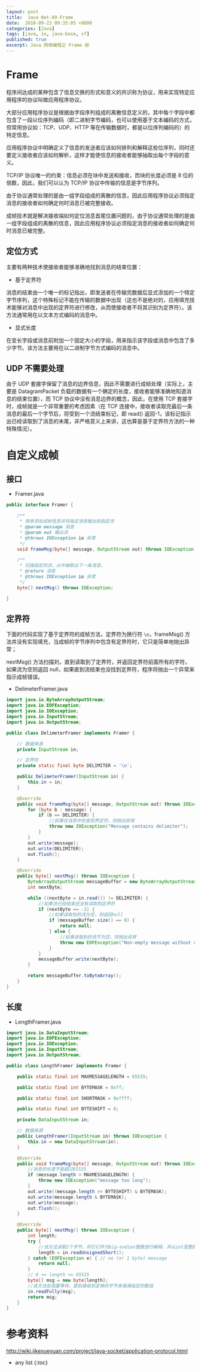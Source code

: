```yaml
---
layout: post
title:  Java Net-09-Frame
date:  2018-09-23 09:35:05 +0800
categories: [Java]
tags: [java, io, java-base, sf]
published: true
excerpt: Java 网络编程之 Frame 帧
---
```


# Frame

程序间达成的某种包含了信息交换的形式和意义的共识称为协议，用来实现特定应用程序的协议叫做应用程序协议。

大部分应用程序协议是根据由字段序列组成的离散信息定义的，其中每个字段中都包含了一段以位序列编码（即二进制字节编码，也可以使用基于文本编码的方式，但常用协议如：TCP、UDP、HTTP 等在传输数据时，都是以位序列编码的）的特定信息。

应用程序协议中明确定义了信息的发送者应该如何排列和解释这些位序列，同时还要定义接收者应该如何解析，这样才能使信息的接收者能够抽取出每个字段的意义。

TCP/IP 协议唯一的约束：信息必须在块中发送和接收，而块的长度必须是 8 位的倍数，因此，我们可以认为 TCP/IP 协议中传输的信息是字节序列。

由于协议通常处理的是由一组字段组成的离散的信息，因此应用程序协议必须指定消息的接收者如何确定何时消息已被完整接收。

成帧技术就是解决接收端如何定位消息首尾位置问题的，由于协议通常处理的是由一组字段组成的离散的信息，因此应用程序协议必须指定消息的接收者如何确定何时消息已被完整。

## 定位方式

主要有两种技术使接收者能够准确地找到消息的结束位置：

- 基于定界符

消息的结束由一个唯一的标记指出，即发送者在传输完数据后显式添加的一个特定字节序列，这个特殊标记不能在传输的数据中出现（这也不是绝对的，应用填充技术能够对消息中出现的定界符进行修改，从而使接收者不将其识别为定界符）。该方法通常用在以文本方式编码的消息中。

- 显式长度

在变长字段或消息前附加一个固定大小的字段，用来指示该字段或消息中包含了多少字节。该方法主要用在以二进制字节方式编码的消息中。


## UDP 不需要处理

由于 UDP 套接字保留了消息的边界信息，因此不需要进行成帧处理（实际上，主要是 DatagramPacket 负载的数据有一个确定的长度，接收者能够准确地知道消息的结束位置），而 TCP 协议中没有消息边界的概念，因此，在使用 TCP 套接字时，成帧就是一个非常重要的考虑因素（在 TCP 连接中，接收者读取完最后一条消息的最后一个字节后，将受到一个流结束标记，即 read() 返回-1，该标记指示出已经读取到了消息的末尾，非严格意义上来讲，这也算是基于定界符方法的一种特殊情况）。

# 自定义成帧

## 接口 

- Framer.java

```java
public interface Framer {

    /**
     * 用来添加成帧信息并将指定消息输出到指定流
     * @param message 消息
     * @param out 输出流
     * @throws IOException io 异常
     */
    void frameMsg(byte[] message, OutputStream out) throws IOException;

    /**
     * 扫描指定的流，从中抽取出下一条消息。
     * @return 消息
     * @throws IOException io 异常
     */
    byte[] nextMsg() throws IOException;

}
```

## 定界符

下面的代码实现了基于定界符的成帧方法，定界符为换行符 `\n`，frameMsg() 方法并没有实现填充，当成帧的字节序列中包含有定界符时，它只是简单地抛出异常；

nextMsg() 方法扫描刘，直到读取到了定界符，并返回定界符前面所有的字符，如果流为空则返回 null，如果直到流结束也没找到定界符，程序将抛出一个异常来指示成帧错误。

- DelimeterFramer.java

```java
import java.io.ByteArrayOutputStream;
import java.io.EOFException;
import java.io.IOException;
import java.io.InputStream;
import java.io.OutputStream;

public class DelimeterFramer implements Framer {

    // 数据来源
    private InputStream in;

    // 定界符
    private static final byte DELIMITER = '\n';

    public DelimeterFramer(InputStream in) {
        this.in = in;
    }

    @Override
    public void frameMsg(byte[] message, OutputStream out) throws IOException {
        for (byte b : message) {
            if (b == DELIMITER) {
                //如果在消息中检查到界定符，则抛出异常
                throw new IOException("Message contains delimiter");
            }
        }
        out.write(message);
        out.write(DELIMITER);
        out.flush();
    }

    @Override
    public byte[] nextMsg() throws IOException {
        ByteArrayOutputStream messageBuffer = new ByteArrayOutputStream();
        int nextByte;

        while ((nextByte = in.read()) != DELIMITER) {
            //如果流已经结束还没有读取到定界符
            if (nextByte == -1) {
                //如果读取到的流为空，则返回null
                if (messageBuffer.size() == 0) {
                    return null;
                } else {
                    //如果读取到的流不为空，则抛出异常
                    throw new EOFException("Non-empty message without delimiter");
                }
            }
            messageBuffer.write(nextByte);
        }

        return messageBuffer.toByteArray();
    }
}
```

## 长度

- LengthFramer.java

```java
import java.io.DataInputStream;
import java.io.EOFException;
import java.io.IOException;
import java.io.InputStream;
import java.io.OutputStream;

public class LengthFramer implements Framer {

    public static final int MAXMESSAGELENGTH = 65535;

    public static final int BYTEMASK = 0xff;

    public static final int SHORTMASK = 0xffff;

    public static final int BYTESHIFT = 8;

    private DataInputStream in;

    // 数据来源
    public LengthFramer(InputStream in) throws IOException {
        this.in = new DataInputStream(in);
    }

    @Override
    public void frameMsg(byte[] message, OutputStream out) throws IOException {
        //消息的长度不能超过65535
        if (message.length > MAXMESSAGELENGTH) {
            throw new IOException("message too long");
        }
        out.write((message.length >> BYTESHIFT) & BYTEMASK);
        out.write(message.length & BYTEMASK);
        out.write(message);
        out.flush();
    }

    @Override
    public byte[] nextMsg() throws IOException {
        int length;
        try {
            //该方法读取2个字节，将它们作为big-endian整数进行解释，并以int型整数返回它们的值
            length = in.readUnsignedShort();
        } catch (EOFException e) { // no (or 1 byte) message
            return null;
        }
        // 0 <= length <= 65535
        byte[] msg = new byte[length];
        //该方法处阻塞等待，直到接收到足够的字节来填满指定的数组
        in.readFully(msg);
        return msg;
    }
}
```

# 参考资料

http://wiki.jikexueyuan.com/project/java-socket/application-protocol.html

* any list
{:toc}